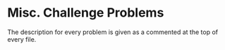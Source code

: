 # Misc. Challenge Problems
The description for every problem is given as a commented at the top of every file. <br />
